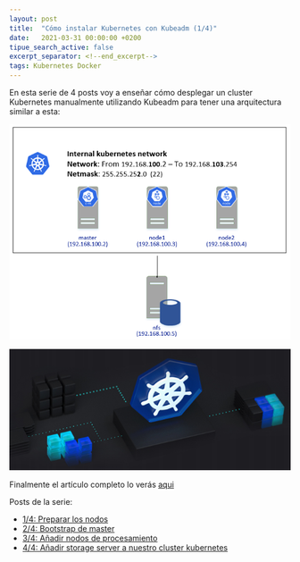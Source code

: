 ```yaml
---
layout: post
title:  "Cómo instalar Kubernetes con Kubeadm (1/4)"
date:   2021-03-31 00:00:00 +0200
tipue_search_active: false
excerpt_separator: <!--end_excerpt-->
tags: Kubernetes Docker
---
```


En esta serie de 4 posts voy a enseñar cómo desplegar un cluster Kubernetes manualmente utilizando Kubeadm para tener una arquitectura similar a esta:


![kubernetes architecture](/img/posts/kubeadm/kubernetes_network.png)

<!--end_excerpt-->

[![kubeadm](/img/posts/kubeadm/arc.png)](https://blogvisionarios.com/e-learning/data/como-instalar-cluster-kubernetes-kubeadm)

Finalmente el artículo completo lo verás [aqui](https://blogvisionarios.com/e-learning/data/como-instalar-cluster-kubernetes-kubeadm)

Posts de la serie:
- [1/4: Preparar los nodos](https://enriquecatala.com/2021/03/30/instalar-cluster-kubernetes-kubeadm.html)
- [2/4: Bootstrap de master](https://enriquecatala.com/2021/04/08/kubernetes-master-bootstap-kubeadm.html)
- [3/4: Añadir nodos de procesamiento](https://enriquecatala.com/2021/04/12/kubernetes-inicializar-nodos-procesamiento.html)
- [4/4: Añadir storage server a nuestro cluster kubernetes](https://enriquecatala.com/2021/04/26/kubernetes-a%C3%B1adir-persistencia.html)